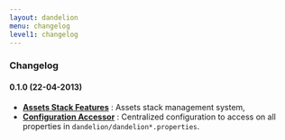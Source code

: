 ```yaml
---
layout: dandelion
menu: changelog
level1: changelog
---
```


### Changelog

#### 0.1.0 (22-04-2013)
*	**[Assets Stack Features](/dandelion/features/assets/)** : Assets stack management system,
*	**[Configuration Accessor](/dandelion/ref/configuration/)** : Centralized configuration to access on all properties in `dandelion/dandelion*.properties`.